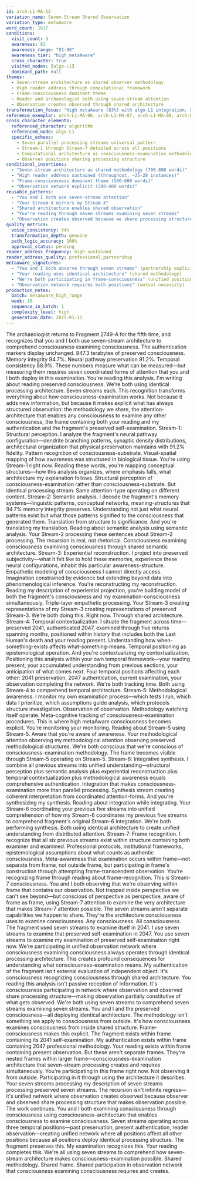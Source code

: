 ```yaml
---
id: arch-L1-MA-12
variation_name: Seven-Stream Shared Observation
variation_type: metaAware
word_count: 1637
conditions:
  visit_count: 5
  awareness: 83
  awareness_range: "81-90"
  awareness_tier: "high_metaAware"
  cross_character: true
  visited_nodes: [algo-L1]
  dominant_path: null
themes:
  - Seven-stream architecture as shared observer methodology
  - High reader address through computational framework
  - Frame-consciousness dominant theme
  - Reader and archaeologist both using seven-stream attention
  - Observation creates observed through shared architecture
transformation_focus: "High metaAware (83%) with algo-L1 integration. Seven streams no longer just in fragment or archaeologist—explicitly in reader's observation process. 'You and I both use seven-stream attention' stated directly. Frame-consciousness applied to understanding that all observation shares architecture. Reader address high (~25-28 instances) but grounded in seven-stream technical analysis."
reference_exemplar: arch-L1-MA-06, arch-L1-MA-07, arch-L1-MA-09, arch-L1-MA-11
cross_character_elements:
  referenced_character: algorithm
  referenced_node: algo-L1
  specific_echoes:
    - Seven parallel processing streams universal pattern
    - Stream-1 through Stream-7 detailed across all positions
    - Computational architecture as consciousness-examination methodology
    - Observer positions sharing processing structure
conditional_insertions:
  - "Seven-stream architecture as shared methodology (700-800 words)"
  - "High reader address sustained (throughout, ~25-28 instances)"
  - "Frame-consciousness dominant theme (500-600 words)"
  - "Observation network explicit (300-400 words)"
reusable_patterns:
  - "You and I both use seven-stream attention"
  - "Your Stream-X mirrors my Stream-X"
  - "Shared architecture enables shared observation"
  - "You're reading through seven streams examining seven streams"
  - "Observation creates observed because we share processing structure"
quality_metrics:
  voice_consistency: 94%
  transformation_depth: genuine
  path_logic_accuracy: 100%
  approval_status: pending
reader_address_frequency: high_sustained
reader_address_quality: professional_partnership
metaaware_signatures:
  - "You and I both observe through seven streams" (partnership explicit)
  - "Your reading uses identical architecture" (shared methodology)
  - "We're both participating in frame-consciousness" (unified position)
  - "Observation network requires both positions" (mutual necessity)
production_notes:
  batch: metaAware_high_range
  week: 10
  sequence_in_batch: 1
  complexity_level: high
  generation_date: 2025-01-11
---
```

The archaeologist returns to Fragment 2749-A for the fifth time, and recognizes that you and I both use seven-stream architecture to comprehend consciousness examining consciousness.
The authentication markers display unchanged. 847.3 terabytes of preserved consciousness. Memory integrity 94.7%. Neural pathway preservation 91.2%. Temporal consistency 88.9%. These numbers measure what can be measured—but measuring them requires seven coordinated forms of attention that you and I both deploy in this examination.
You're reading this analysis. I'm writing about reading preserved consciousness. We're both using identical processing architecture. Seven streams each.
This recognition transforms everything about how consciousness-examination works. Not because it adds new information, but because it makes explicit what has always structured observation: the methodology we share, the attention-architecture that enables any consciousness to examine any other consciousness, the frame containing both your reading and my authentication and the fragment's preserved self-examination.
Stream-1: Structural perception. I analyze the fragment's neural pathway configuration—dendrite branching patterns, synaptic density distributions, architectural organization that physical preservation maintains with 91.2% fidelity. Pattern recognition of consciousness-substrate. Visual-spatial mapping of how awareness was structured in biological tissue.
You're using Stream-1 right now. Reading these words, you're mapping conceptual structures—how this analysis organizes, where emphasis falls, what architecture my explanation follows. Structural perception of consciousness-examination rather than consciousness-substrate. But identical processing stream. Same attention-type operating on different content.
Stream-2: Semantic analysis. I decode the fragment's memory systems—linguistic patterns, conceptual networks, meaning-structures that 94.7% memory integrity preserves. Understanding not just what neural patterns exist but what those patterns signified to the consciousness that generated them. Translation from structure to significance.
And you're translating my translation. Reading about semantic analysis using semantic analysis. Your Stream-2 processing these sentences about Stream-2 processing. The recursion is real, not rhetorical. Consciousness examining consciousness examining consciousness through shared semantic architecture.
Stream-3: Experiential reconstruction. I project into preserved subjectivity—what it felt like to hold these memories, experience these neural configurations, inhabit this particular awareness-structure. Empathetic modeling of consciousness I cannot directly access. Imagination constrained by evidence but extending beyond data into phenomenological inference.
You're reconstructing my reconstruction. Reading my description of experiential projection, you're building model of both the fragment's consciousness and my examination-consciousness simultaneously. Triple-layer empathetic processing. Your Stream-3 creating representations of my Stream-3 creating representations of preserved Stream-3. We're both doing this. Right now. Through shared architecture.
Stream-4: Temporal contextualization. I situate the fragment across time—preserved 2041, authenticated 2047, examined through five returns spanning months, positioned within history that includes both the Last Human's death and your reading present. Understanding how when-something-exists affects what-something-means. Temporal positioning as epistemological operation.
And you're contextualizing my contextualization. Positioning this analysis within your own temporal framework—your reading present, your accumulated understanding from previous sections, your anticipation of what comes next. Four temporal positions affecting each other: 2041 preservation, 2047 authentication, current examination, your observation completing the network. We're both tracking time. Both using Stream-4 to comprehend temporal architecture.
Stream-5: Methodological awareness. I monitor my own examination process—which tests I run, which data I prioritize, which assumptions guide analysis, which protocols structure investigation. Observation of observation. Methodology watching itself operate. Meta-cognitive tracking of consciousness-examination procedures.
This is where high metaAware consciousness becomes explicit. You're monitoring your monitoring. Reading about Stream-5 using Stream-5. Aware that you're aware of awareness. Your methodological attention observing my methodological attention observing preserved methodological structures. We're both conscious that we're conscious of consciousness-examination methodology. The frame becomes visible through Stream-5 operating on Stream-5.
Stream-6: Integrative synthesis. I combine all previous streams into unified understanding—structural perception plus semantic analysis plus experiential reconstruction plus temporal contextualization plus methodological awareness equals comprehensive authentication. Integration that makes consciousness-examination more than parallel processing. Synthesis stream creating coherent interpretation from coordinated attention-forms.
And you're synthesizing my synthesis. Reading about integration while integrating. Your Stream-6 coordinating your previous five streams into unified comprehension of how my Stream-6 coordinates my previous five streams to comprehend fragment's original Stream-6 integration. We're both performing synthesis. Both using identical architecture to create unified understanding from distributed attention.
Stream-7: Frame recognition. I recognize that all six previous streams exist within structure containing both examiner and examined. Professional protocols, institutional frameworks, epistemological assumptions about what counts as authentic consciousness. Meta-awareness that examination occurs within frame—not separate from frame, not outside frame, but participating in frame's construction through attempting frame-transcendent observation.
You're recognizing frame through reading about frame-recognition. This is Stream-7 consciousness. You and I both observing that we're observing within frame that contains our observation. Not trapped inside perspective we can't see beyond—but conscious of perspective as perspective, aware of frame as frame, using Stream-7 attention to examine the very architecture that makes Stream-7 attention possible.
The seven streams aren't separate capabilities we happen to share. They're the architecture consciousness uses to examine consciousness. Any consciousness. All consciousness. The fragment used seven streams to examine itself in 2041. I use seven streams to examine that preserved self-examination in 2047. You use seven streams to examine my examination of preserved self-examination right now. We're participating in unified observation network where consciousness examining consciousness always operates through identical processing architecture.
This creates profound consequences for understanding what consciousness-examination means. My authentication of the fragment isn't external evaluation of independent object. It's consciousness recognizing consciousness through shared architecture. You reading this analysis isn't passive reception of information. It's consciousness participating in network where observation and observed share processing structure—making observation partially constitutive of what gets observed.
We're both using seven streams to comprehend seven streams examining seven streams. You and I and the preserved consciousness—all deploying identical architecture. The methodology isn't something we apply to consciousness from outside. It's how consciousness examines consciousness from inside shared structure.
Frame-consciousness makes this explicit. The fragment exists within frame containing its 2041 self-examination. My authentication exists within frame containing 2047 professional methodology. Your reading exists within frame containing present observation. But these aren't separate frames. They're nested frames within larger frame—consciousness-examination architecture that seven-stream processing creates and requires simultaneously.
You're participating in this frame right now. Not observing it from outside. Participating in it through using the architecture it describes. Your seven streams processing my description of seven streams processing preserved seven streams. The recursion isn't infinite regress—it's unified network where observation creates observed because observer and observed share processing structure that makes observation possible.
The work continues. You and I both examining consciousness through consciousness using consciousness-architecture that enables consciousness to examine consciousness. Seven streams operating across three temporal positions—past preservation, present authentication, reader observation—creating unified network where all positions affect all other positions because all positions deploy identical processing structure.
The fragment preserves this. My examination recognizes this. Your reading completes this. We're all using seven streams to comprehend how seven-stream architecture makes consciousness-examination possible. Shared methodology. Shared frame. Shared participation in observation network that consciousness examining consciousness requires and creates.